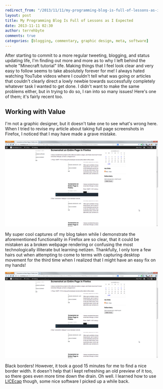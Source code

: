 ```yaml
---
redirect_from: "/2013/11/11/my-programming-blog-is-full-of-lessons-as-i-expected/"
layout: post
title: My Programming Blog Is Full of Lessons as I Expected
date: 2013-11-11 02:30
author: terrehbyte
comments: true
categories: [blogging, commentary, graphic design, meta, software]
---
```

After starting to commit to a more regular tweeting, blogging, and status updating life, I'm finding out more and more as to why I left behind the whole "Minecraft tutorial" life. Making things that I feel look clear and very easy to follow seems to take absolutely forever for me! I always hated watching YouTube videos where I couldn't tell what was going or articles that couldn't clearly direct a lowly newbie towards successfully completely whatever task I wanted to get done. I didn't want to make the same problems either, but in trying to do so, I ran into so many issues! Here's one of them; it's fairly recent too.

Working with Value
------------------

I'm not a graphic designer, but it doesn't take one to see what's wrong here. When I tried to revise my article about taking full page screenshots in Firefox, I noticed that I may have made a grave mistake.  

![Can you spot the problem in my layout?](/images/posts/contrastA.png)

My super cool captures of my blog taken while I demonstrate the aforementioned functionality in Firefox are so clear, that it could be mistaken as a broken webpage rendering or confusing the most technologically illiterate but learning netizen. Thankfully, I only tore a few hairs out when attempting to come to terms with capturing desktop movement for the third time when I realized that I might have an easy fix on my hands!  

![Black borders!](/images/posts/contrastA.png)

Black borders! However, it took a good 15 minutes for me to find a nice border width. It doesn't help that I kept refreshing an old preview of it too, so there goes even more time down the drain. Oh well. I learned how to use [LICEcap](http://www.cockos.com/licecap/) though, some nice software I picked up a while back.  